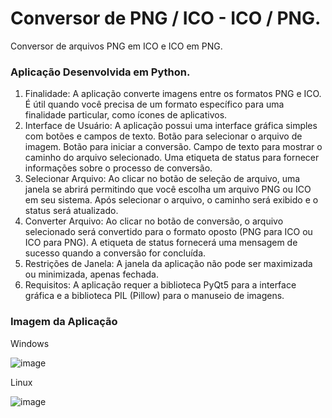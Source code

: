 # Conversor de PNG / ICO - ICO / PNG.
Conversor de arquivos PNG em ICO e ICO em PNG.

### Aplicação Desenvolvida em Python.


1. Finalidade:
A aplicação converte imagens entre os formatos PNG e ICO. É útil quando você precisa de um formato específico para uma finalidade particular, como ícones de aplicativos.
2. Interface de Usuário:
A aplicação possui uma interface gráfica simples com botões e campos de texto.
Botão para selecionar o arquivo de imagem.
Botão para iniciar a conversão.
Campo de texto para mostrar o caminho do arquivo selecionado.
Uma etiqueta de status para fornecer informações sobre o processo de conversão.
3. Selecionar Arquivo:
Ao clicar no botão de seleção de arquivo, uma janela se abrirá permitindo que você escolha um arquivo PNG ou ICO em seu sistema.
Após selecionar o arquivo, o caminho será exibido e o status será atualizado.
4. Converter Arquivo:
Ao clicar no botão de conversão, o arquivo selecionado será convertido para o formato oposto (PNG para ICO ou ICO para PNG).
A etiqueta de status fornecerá uma mensagem de sucesso quando a conversão for concluída.
5. Restrições de Janela:
A janela da aplicação não pode ser maximizada ou minimizada, apenas fechada.
6. Requisitos:
A aplicação requer a biblioteca PyQt5 para a interface gráfica e a biblioteca PIL (Pillow) para o manuseio de imagens.

### Imagem da Aplicação

Windows

![image](https://github.com/GiulianoVianna/Conversor-de-PNG-ICO---ICO-PNG/assets/101942554/04257367-3146-474a-8382-4232a91fe332)

Linux

![image](https://github.com/GiulianoVianna/Conversor-de-PNG-ICO---ICO-PNG/assets/101942554/68bd420f-64ba-4706-ac86-826df513ab4b)




